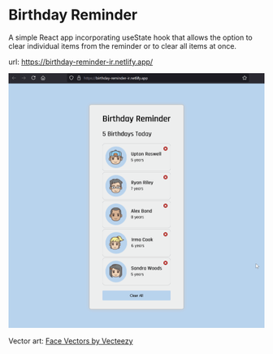 # Birthday Reminder

A simple React app incorporating useState hook that allows the option to clear individual items from the reminder or to clear all items at once.

url: https://birthday-reminder-ir.netlify.app/

![birthday reminder](./src/assets/reminder.gif)

Vector art: <a href="https://www.vecteezy.com/vector-art/133844-free-kids-avatars-icon">Face Vectors by Vecteezy</a>

